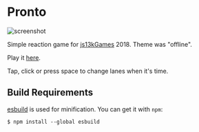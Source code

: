 # Pronto

<img src="https://github.com/markusfisch/Pronto/raw/gh_pages/screenshot-400x250.png" alt="screenshot"/>

Simple reaction game for [js13kGames][js13kgames] 2018.
Theme was "offline".

Play it [here][play].

Tap, click or press space to change lanes when it's time.

## Build Requirements

[esbuild][esbuild] is used for minification. You can get it with `npm`:

	$ npm install --global esbuild

[js13kgames]: http://js13kgames.com/entries/2018
[play]: https://pronto.markusfisch.de/
[esbuild]: https://github.com/evanw/esbuild
